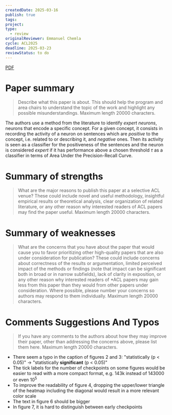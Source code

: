 ```yaml
---
createdDate: 2025-03-16
publish: true
tags: 
project: 
type:
  - review
originalReviewer: Emmanuel Chemla
cycle: ACL2025
deadline: 2025-03-23
reviewStatus: to do
---
```

[PDF](obsidian://open?vault=content&file=Reviews%2FACL2025%2F4657_Analyze_the_Neurons_not_t.pdf)

# Paper summary
> Describe what this paper is about. This should help the program and area chairs to understand the topic of the work and highlight any possible misunderstandings.
> Maximum length 20000 characters.

The authors use a method from the literature to identify *expert neurons*, neurons that encode a specific concept. For a given concept, it consists in recording the activity of a neuron on sentences which are *positive* to the concept, i.e. related to or describing it, and *negative* ones. Then its activity is seen as a classifier for the positiveness of the sentences and the neuron is considered *expert* if it has performance above a chosen threshold $\tau$ as a classifier in terms of Area Under the Precision-Recall Curve.
# Summary of strengths
> What are the major reasons to publish this paper at a selective ACL venue? These could include novel and useful methodology, insightful empirical results or theoretical analysis, clear organization of related literature, or any other reason why interested readers of ACL papers may find the paper useful.
> Maximum length 20000 characters.


# Summary of weaknesses
> What are the concerns that you have about the paper that would cause you to favor prioritizing other high-quality papers that are also under consideration for publication? These could include concerns about correctness of the results or argumentation, limited perceived impact of the methods or findings (note that impact can be significant both in broad or in narrow subfields), lack of clarity in exposition, or any other reason why interested readers of *ACL papers may gain less from this paper than they would from other papers under consideration. Where possible, please number your concerns so authors may respond to them individually.
> Maximum length 20000 characters.


# Comments Suggestions And Typos
> If you have any comments to the authors about how they may improve their paper, other than addressing the concerns above, please list them here.
> Maximum length 20000 characters.

- There seem a typo in the caption of figures 2 and 3: "statistically (p < 0.05)" -> "statistically **significant** (p < 0.05)"
- The tick labels for the number of checkpoints on some figures would be easier to read with a more compact format, e.g. 143k instead of 143000 or even $10^5$
- To improve the readability of figure 4, dropping the upper/lower triangle of the heatmap including the diagonal would result in a more relevant color scale
- The text in figure 6 should be bigger
- In figure 7, it is hard to distinguish between early checkpoints 